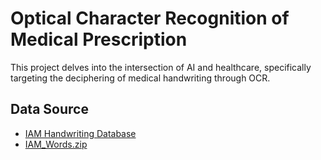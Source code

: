 # Optical Character Recognition of Medical Prescription

This project delves into the intersection of AI and healthcare, specifically targeting the deciphering of medical handwriting through OCR.

## Data Source

-   [IAM Handwriting Database](https://web.archive.org/web/20191220003710/http://www.fki.inf.unibe.ch/databases/iam-handwriting-database/iam-handwriting-database)
-   [IAM_Words.zip](https://github.com/sayakpaul/Handwriting-Recognizer-in-Keras/releases/download/v1.0.0/IAM_Words.zip)

